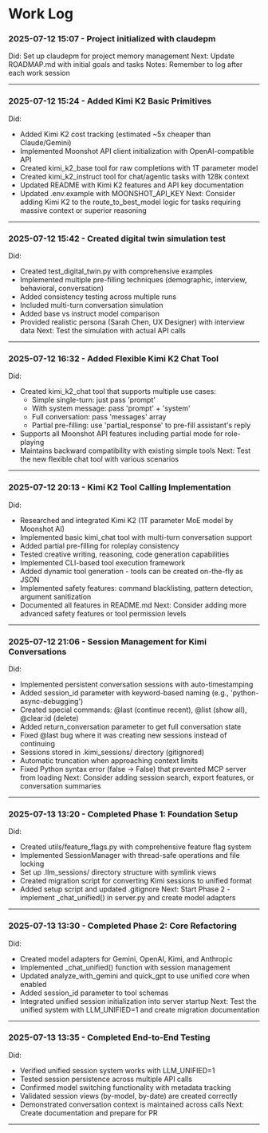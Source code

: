 # Work Log

### 2025-07-12 15:07 - Project initialized with claudepm
Did: Set up claudepm for project memory management
Next: Update ROADMAP.md with initial goals and tasks
Notes: Remember to log after each work session

---


### 2025-07-12 15:24 - Added Kimi K2 Basic Primitives
Did:
- Added Kimi K2 cost tracking (estimated ~5x cheaper than Claude/Gemini)
- Implemented Moonshot API client initialization with OpenAI-compatible API
- Created kimi_k2_base tool for raw completions with 1T parameter model
- Created kimi_k2_instruct tool for chat/agentic tasks with 128k context
- Updated README with Kimi K2 features and API key documentation
- Updated .env.example with MOONSHOT_API_KEY
Next: Consider adding Kimi K2 to the route_to_best_model logic for tasks requiring massive context or superior reasoning

---


### 2025-07-12 15:42 - Created digital twin simulation test
Did:
- Created test_digital_twin.py with comprehensive examples
- Implemented multiple pre-filling techniques (demographic, interview, behavioral, conversation)
- Added consistency testing across multiple runs
- Included multi-turn conversation simulation
- Added base vs instruct model comparison
- Provided realistic persona (Sarah Chen, UX Designer) with interview data
Next: Test the simulation with actual API calls

---


### 2025-07-12 16:32 - Added Flexible Kimi K2 Chat Tool
Did:
- Created kimi_k2_chat tool that supports multiple use cases:
  - Simple single-turn: just pass 'prompt'
  - With system message: pass 'prompt' + 'system'
  - Full conversation: pass 'messages' array
  - Partial pre-filling: use 'partial_response' to pre-fill assistant's reply
- Supports all Moonshot API features including partial mode for role-playing
- Maintains backward compatibility with existing simple tools
Next: Test the new flexible chat tool with various scenarios

---


### 2025-07-12 20:13 - Kimi K2 Tool Calling Implementation
Did:
- Researched and integrated Kimi K2 (1T parameter MoE model by Moonshot AI)
- Implemented basic kimi_chat tool with multi-turn conversation support
- Added partial pre-filling for roleplay consistency
- Tested creative writing, reasoning, code generation capabilities
- Implemented CLI-based tool execution framework
- Added dynamic tool generation - tools can be created on-the-fly as JSON
- Implemented safety features: command blacklisting, pattern detection, argument sanitization
- Documented all features in README.md
Next: Consider adding more advanced safety features or tool permission levels

---


### 2025-07-12 21:06 - Session Management for Kimi Conversations
Did:
- Implemented persistent conversation sessions with auto-timestamping
- Added session_id parameter with keyword-based naming (e.g., 'python-async-debugging')
- Created special commands: @last (continue recent), @list (show all), @clear:id (delete)
- Added return_conversation parameter to get full conversation state
- Fixed @last bug where it was creating new sessions instead of continuing
- Sessions stored in .kimi_sessions/ directory (gitignored)
- Automatic truncation when approaching context limits
- Fixed Python syntax error (false -> False) that prevented MCP server from loading
Next: Consider adding session search, export features, or conversation summaries

---


### 2025-07-13 13:20 - Completed Phase 1: Foundation Setup
Did:
- Created utils/feature_flags.py with comprehensive feature flag system
- Implemented SessionManager with thread-safe operations and file locking
- Set up .llm_sessions/ directory structure with symlink views
- Created migration script for converting Kimi sessions to unified format
- Added setup script and updated .gitignore
Next: Start Phase 2 - implement _chat_unified() in server.py and create model adapters

---


### 2025-07-13 13:30 - Completed Phase 2: Core Refactoring
Did:
- Created model adapters for Gemini, OpenAI, Kimi, and Anthropic
- Implemented _chat_unified() function with session management
- Updated analyze_with_gemini and quick_gpt to use unified core when enabled
- Added session_id parameter to tool schemas
- Integrated unified session initialization into server startup
Next: Test the unified system with LLM_UNIFIED=1 and create migration documentation

---


### 2025-07-13 13:35 - Completed End-to-End Testing
Did:
- Verified unified session system works with LLM_UNIFIED=1
- Tested session persistence across multiple API calls
- Confirmed model switching functionality with metadata tracking
- Validated session views (by-model, by-date) are created correctly
- Demonstrated conversation context is maintained across calls
Next: Create documentation and prepare for PR

---
